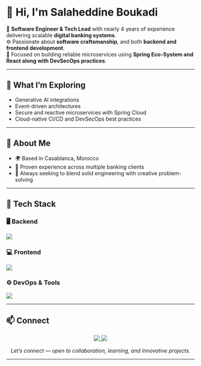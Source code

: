 # 👋 Hi, I'm Salaheddine Boukadi  

💼 **Software Engineer & Tech Lead** with nearly 4 years of experience delivering scalable **digital banking systems**.  
⚙️ Passionate about **software craftsmanship**, and both **backend and frontend development**.  
🚀 Focused on building reliable microservices using **Spring Eco-System and React along with DevSecOps practices**.

---

## 🧠 What I’m Exploring
- Generative AI integrations
- Event-driven architectures
- Secure and reactive microservices with Spring Cloud  
- Cloud-native CI/CD and DevSecOps best practices 

---

## 🧭 About Me
- 🌍 Based in Casablanca, Morocco  
- 🧩 Proven experience across multiple banking clients
- 🎯 Always seeking to blend solid engineering with creative problem-solving  

---

## 🧰 Tech Stack

### 🖥️ Backend
<p align="left">
  <img src="https://skillicons.dev/icons?i=java,spring,hibernate,maven,kafka,postgres,mongodb" />
</p>

### 💻 Frontend
<p align="left">
  <img src="https://skillicons.dev/icons?i=react,redux,angular,typescript,javascript,html,css,tailwind,jest" />
</p>

### ⚙️ DevOps & Tools
<p align="left">
  <img src="https://skillicons.dev/icons?i=git,linux,docker,kubernetes,jenkins,github,gitlab,bitbucket,aws,idea,vscode" />
</p>


---

## 📫 Connect

<p align="center">
  <a href="[https://linkedin.com/in/salahbkd](https://www.linkedin.com/in/salah-eddine-boukadi-21ba98169/)">
    <img src="https://img.shields.io/badge/LinkedIn-0A66C2?style=for-the-badge&logo=linkedin&logoColor=white"/>
  </a>
  <a href="mailto:salaheddine.boukadi@outlook.com">
    <img src="https://img.shields.io/badge/Email-0078D4?style=for-the-badge&logo=microsoft-outlook&logoColor=white"/>
  </a>
</p>

<p align="center">
  <i>Let’s connect — open to collaboration, learning, and innovative projects.</i>
</p>

---

